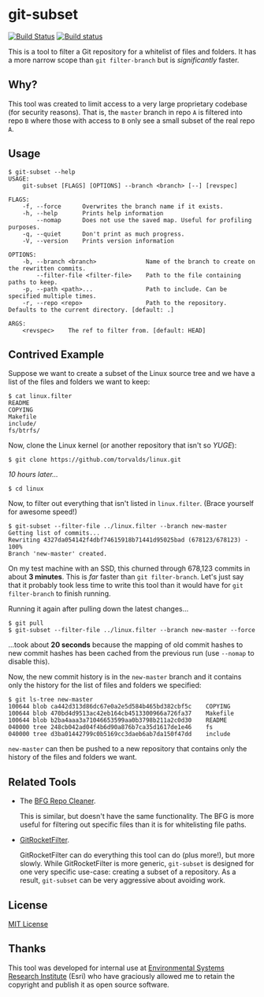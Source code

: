 # git-subset

[![Build Status](https://travis-ci.org/jasonwhite/git-subset.svg?branch=master)](https://travis-ci.org/jasonwhite/git-subset)
[![Build status](https://ci.appveyor.com/api/projects/status/6j0ifjf3521w0t4w/branch/master?svg=true)](https://ci.appveyor.com/project/jasonwhite/git-subset/branch/master)

This is a tool to filter a Git repository for a whitelist of files and folders.
It has a more narrow scope than `git filter-branch` but is *significantly*
faster.

## Why?

This tool was created to limit access to a very large proprietary codebase (for
security reasons). That is, the `master` branch in repo `A` is filtered into
repo `B` where those with access to `B` only see a small subset of the real
repo `A`.

## Usage

    $ git-subset --help
    USAGE:
        git-subset [FLAGS] [OPTIONS] --branch <branch> [--] [revspec]

    FLAGS:
        -f, --force      Overwrites the branch name if it exists.
        -h, --help       Prints help information
            --nomap      Does not use the saved map. Useful for profiling purposes.
        -q, --quiet      Don't print as much progress.
        -V, --version    Prints version information

    OPTIONS:
        -b, --branch <branch>              Name of the branch to create on the rewritten commits.
            --filter-file <filter-file>    Path to the file containing paths to keep.
        -p, --path <path>...               Path to include. Can be specified multiple times.
        -r, --repo <repo>                  Path to the repository. Defaults to the current directory. [default: .]

    ARGS:
        <revspec>    The ref to filter from. [default: HEAD]

## Contrived Example

Suppose we want to create a subset of the Linux source tree and we have a list
of the files and folders we want to keep:

    $ cat linux.filter
    README
    COPYING
    Makefile
    include/
    fs/btrfs/

Now, clone the Linux kernel (or another repository that isn't so *YUGE*):

    $ git clone https://github.com/torvalds/linux.git

*10 hours later...*

    $ cd linux

Now, to filter out everything that isn't listed in `linux.filter`. (Brace
yourself for awesome speed!)

    $ git-subset --filter-file ../linux.filter --branch new-master
    Getting list of commits...
    Rewriting 4327da054142f4dbf74615918b71441d95025bad (678123/678123) - 100%
    Branch 'new-master' created.

On my test machine with an SSD, this churned through 678,123 commits in about
**3 minutes**. This is *far* faster than `git filter-branch`. Let's just say
that it probably took less time to write this tool than it would have for `git
filter-branch` to finish running.

Running it again after pulling down the latest changes...

    $ git pull
    $ git-subset --filter-file ../linux.filter --branch new-master --force

...took about **20 seconds** because the mapping of old commit hashes to new
commit hashes has been cached from the previous run (use `--nomap` to disable
this).

Now, the new commit history is in the `new-master` branch and it contains only
the history for the list of files and folders we specified:

    $ git ls-tree new-master
    100644 blob ca442d313d86dc67e0a2e5d584b465bd382cbf5c    COPYING
    100644 blob 470bd4d9513ac42eb164cb4513300966a726fa37    Makefile
    100644 blob b2ba4aaa3a71046653599aa0b3798b211a2c0d30    README
    040000 tree 248cb042ad04f4b6d90a876b7ca35d1617de1e46    fs
    040000 tree d3ba01442799c0b5169cc3daeb6ab7da150f47dd    include

`new-master` can then be pushed to a new repository that contains only the
history of the files and folders we want.

## Related Tools

 * The [BFG Repo Cleaner](https://github.com/rtyley/bfg-repo-cleaner).

   This is similar, but doesn't have the same functionality. The BFG is more
   useful for filtering out specific files than it is for whitelisting file
   paths.

 * [GitRocketFilter](https://github.com/xoofx/GitRocketFilter/).

   GitRocketFilter can do everything this tool can do (plus more!), but more
   slowly. While GitRocketFilter is more generic, `git-subset` is designed for
   one very specific use-case: creating a subset of a repository. As a result,
   `git-subset` can be very aggressive about avoiding work.

## License

[MIT License](/LICENSE)

## Thanks

This tool was developed for internal use at [Environmental Systems Research
Institute](http://www.esri.com/) (Esri) who have graciously allowed me to retain
the copyright and publish it as open source software.
